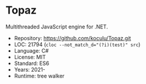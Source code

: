 # Topaz

Multithreaded JavaScript engine for .NET.

* Repository: https://github.com/koculu/Topaz.git
* LOC:        21794 (`cloc --not_match_d="(?i)(test)" src`)
* Language:   C#
* License:    MIT
* Standard:   ES6
* Years:      2021-
* Runtime:    tree walker
